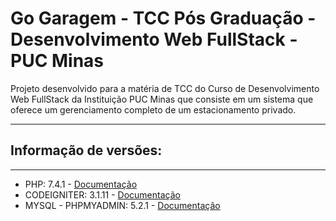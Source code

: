 
# Go Garagem - TCC Pós Graduação - Desenvolvimento Web FullStack - PUC Minas

Projeto desenvolvido para a matéria de TCC do Curso de Desenvolvimento Web FullStack da Instituição PUC Minas que consiste
em um sistema que oferece um gerenciamento completo de um estacionamento privado.

---

## Informação de versões:

---

- PHP: 7.4.1 - [Documentação](https://www.php.net/releases/7_4_1.php)
- CODEIGNITER: 3.1.11 - [Documentação](https://codeigniter.com/userguide3/index.html)
- MYSQL - PHPMYADMIN: 5.2.1 - [Documentação](https://www.phpmyadmin.net/docs/)
